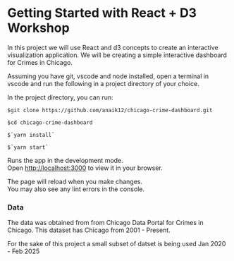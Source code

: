 # Getting Started with React + D3 Workshop

In this project we will use React and d3 concepts to create an interactive visualization application. We will be creating a simple interactive dashboard for Crimes in Chicago.

Assuming you have git, vscode and node installed, open a terminal in vscode and run the following in a project directory of your choice.

In the project directory, you can run:
```
$git clone https://github.com/anaik12/chicago-crime-dashboard.git

$cd chicago-crime-dashboard

$`yarn install` 

$`yarn start`

```

Runs the app in the development mode.\
Open [http://localhost:3000](http://localhost:3000) to view it in your browser.

The page will reload when you make changes.\
You may also see any lint errors in the console.

### Data 

The data was obtained from from Chicago Data Portal for Crimes in Chicago. This dataset has Chicago from 2001 - Present.

For the sake of this project a small subset of datset is being used Jan 2020 - Feb 2025
